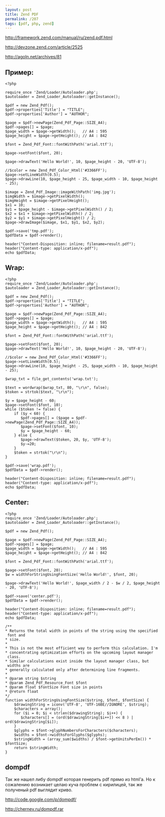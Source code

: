 ```yaml
---
layout: post
title: Zend PDF
permalink: /207
tags: [pdf, php, zend]
---
```


<http://framework.zend.com/manual/ru/zend.pdf.html>

<http://devzone.zend.com/article/2525>

<http://agoln.net/archives/81>

Пример:
-------

    <?php

    require_once 'Zend/Loader/Autoloader.php';
    $autoloader = Zend_Loader_Autoloader::getInstance();

    $pdf = new Zend_Pdf();
    $pdf->properties['Title'] = "TITLE";
    $pdf->properties['Author'] = "AUTHOR";

    $page = $pdf->newPage(Zend_Pdf_Page::SIZE_A4);
    $pdf->pages[] = $page;
    $page_width = $page->getWidth();   // A4 : 595
    $page_height = $page->getHeight(); // A4 : 842

    $font = Zend_Pdf_Font::fontWithPath('arial.ttf');

    $page->setFont($font, 20);

    $page->drawText('Hello World!', 10, $page_height - 20, 'UTF-8');

    //$color = new Zend_Pdf_Color_Html('#3366FF');
    $page->setLineWidth(0.5);
    $page->drawLine(10, $page_height - 25, $page_width - 10, $page_height - 25);

    $image = Zend_Pdf_Image::imageWithPath('img.jpg');
    $imgWidth = $image->getPixelWidth();
    $imgHeight = $image->getPixelHeight();
    $x1 = 10;
    $y1 = $page_height - $image->getPixelWidth() / 2;
    $x2 = $x1 + $image->getPixelWidth() / 2;
    $y2 = $y1 + $image->getPixelHeight() / 2;
    $page->drawImage($image, $x1, $y1, $x2, $y2);

    $pdf->save('tmp.pdf');
    $pdfData = $pdf->render();

    header("Content-Disposition: inline; filename=result.pdf");
    header("Content-type: application/x-pdf");
    echo $pdfData;

Wrap:
-----

    <?php
    require_once 'Zend/Loader/Autoloader.php';
    $autoloader = Zend_Loader_Autoloader::getInstance();

    $pdf = new Zend_Pdf();
    $pdf->properties['Title'] = "TITLE";
    $pdf->properties['Author'] = "AUTHOR";

    $page = $pdf->newPage(Zend_Pdf_Page::SIZE_A4);
    $pdf->pages[] = $page;
    $page_width = $page->getWidth();   // A4 : 595
    $page_height = $page->getHeight(); // A4 : 842

    $font = Zend_Pdf_Font::fontWithPath('arial.ttf');

    $page->setFont($font, 20);
    $page->drawText('Hello World!', 10, $page_height - 20, 'UTF-8');

    //$color = new Zend_Pdf_Color_Html('#3366FF');
    $page->setLineWidth(0.5);
    $page->drawLine(10, $page_height - 25, $page_width - 10, $page_height - 25);

    $wrap_txt = file_get_contents('wrap.txt');

    $text = wordwrap($wrap_txt, 80, "\r\n", false);
    $token = strtok($text, "\r\n");

    $y = $page_height - 60;
    $page->setFont($font, 10);
    while ($token != false) {
        if ($y < 60) {
           $pdf->pages[] = ($page = $pdf->newPage(Zend_Pdf_Page::SIZE_A4));
           $page->setFont($font, 10);
           $y = $page_height - 60;
        } else {
           $page->drawText($token, 20, $y, 'UTF-8');
           $y-=20;
        }
        $token = strtok("\r\n");
    }

    $pdf->save('wrap.pdf');
    $pdfData = $pdf->render();

    header("Content-Disposition: inline; filename=result.pdf");
    header("Content-type: application/x-pdf");
    echo $pdfData;

Center:
-------

    <?php
    require_once 'Zend/Loader/Autoloader.php';
    $autoloader = Zend_Loader_Autoloader::getInstance();

    $pdf = new Zend_Pdf();

    $page = $pdf->newPage(Zend_Pdf_Page::SIZE_A4);
    $pdf->pages[] = $page;
    $page_width = $page->getWidth();   // A4 : 595
    $page_height = $page->getHeight(); // A4 : 842

    $font = Zend_Pdf_Font::fontWithPath('arial.ttf');

    $page->setFont($font, 20);
    $w = widthForStringUsingFontSize('Hello World!', $font, 20);

    $page->drawText('Hello World!', $page_width / 2 - $w / 2, $page_height - 20, 'UTF-8');

    $pdf->save('center.pdf');
    $pdfData = $pdf->render();

    header("Content-Disposition: inline; filename=result.pdf");
    header("Content-type: application/x-pdf");
    echo $pdfData;

    /**
    * Returns the total width in points of the string using the specified
     font and
    * size.
    *
    * This is not the most efficient way to perform this calculation. I'm
    * concentrating optimization efforts on the upcoming layout manager
     class.
    * Similar calculations exist inside the layout manager class, but
     widths are
    * generally calculated only after determining line fragments.
    *
    * @param string $string
    * @param Zend_Pdf_Resource_Font $font
    * @param float $fontSize Font size in points
    * @return float
    */
    function widthForStringUsingFontSize($string, $font, $fontSize) {
        $drawingString = iconv('UTF-8', 'UTF-16BE//IGNORE', $string);
        $characters = array();
        for ($i = 0; $i < strlen($drawingString); $i++) {
           $characters[] = (ord($drawingString[$i++]) << 8 ) | ord($drawingString[$i]);
        }
        $glyphs = $font->glyphNumbersForCharacters($characters);
        $widths = $font->widthsForGlyphs($glyphs);
        $stringWidth = (array_sum($widths) / $font->getUnitsPerEm()) * $fontSize;
        return $stringWidth;
    }
	
dompdf
------

Так  же нашел либу dompdf которая генерить pdf прямо из html’а. Но к сожалению возникает целаю куча проблем с кирилицей, так же полученый pdf выглядит криво.

<http://code.google.com/p/dompdf/>

<http://chernev.ru/dompdf.rar>
